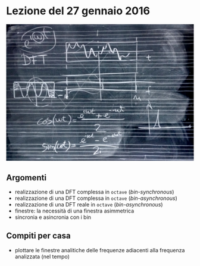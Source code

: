 # Lezione del 27 gennaio 2016

![lavagna](./BN_I_20160127.jpg)

## Argomenti

* realizzazione di una DFT complessa in `octave` (*bin-synchronous*)
* realizzazione di una DFT complessa in `octave` (*bin-asynchronous*)
* realizzazione di una DFT reale in `octave` (*bin-asynchronous*)
* finestre: la necessità di una finestra asimmetrica
* sincronia e asincronia con i bin

## Compiti per casa

* plottare le finestre analitiche delle frequenze adiacenti alla frequenza
  analizzata (nel tempo)
